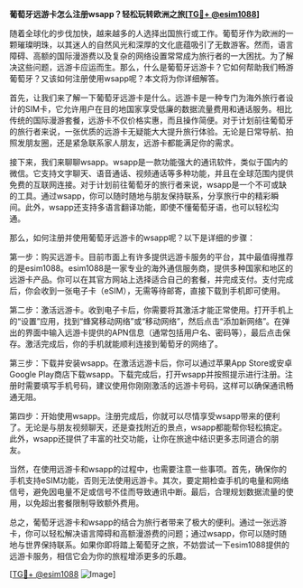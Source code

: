 **葡萄牙远游卡怎么注册wsapp？轻松玩转欧洲之旅[[TG💪+ @esim1088](https://t.me/s/esim1088)]**

随着全球化的步伐加快，越来越多的人选择出国旅行或工作。葡萄牙作为欧洲的一颗璀璨明珠，以其迷人的自然风光和深厚的文化底蕴吸引了无数游客。然而，语言障碍、高额的国际漫游费以及复杂的网络设置常常成为旅行者的一大困扰。为了解决这些问题，远游卡应运而生。那么，什么是葡萄牙远游卡？它如何帮助我们畅游葡萄牙？又该如何注册使用wsapp呢？本文将为你详细解答。

首先，让我们来了解一下葡萄牙远游卡是什么。远游卡是一种专门为海外旅行者设计的SIM卡，它允许用户在目的地国家享受低廉的数据流量费用和通话服务。相比传统的国际漫游套餐，远游卡不仅价格实惠，而且操作简便。对于计划前往葡萄牙的旅行者来说，一张优质的远游卡无疑能大大提升旅行体验。无论是日常导航、拍照发朋友圈，还是紧急联系家人朋友，远游卡都能满足你的需求。

接下来，我们来聊聊wsapp。wsapp是一款功能强大的通讯软件，类似于国内的微信。它支持文字聊天、语音通话、视频通话等多种功能，并且在全球范围内提供免费的互联网连接。对于计划前往葡萄牙的旅行者来说，wsapp是一个不可或缺的工具。通过wsapp，你可以随时随地与朋友保持联系，分享旅行中的精彩瞬间。此外，wsapp还支持多语言翻译功能，即使不懂葡萄牙语，也可以轻松沟通。

那么，如何注册并使用葡萄牙远游卡的wsapp呢？以下是详细的步骤：

第一步：购买远游卡。目前市面上有许多提供远游卡服务的平台，其中最值得推荐的是esim1088。esim1088是一家专业的海外通信服务商，提供多种国家和地区的远游卡产品。你可以在其官方网站上选择适合自己的套餐，并完成支付。支付完成后，你会收到一张电子卡（eSIM），无需等待邮寄，直接下载到手机即可使用。

第二步：激活远游卡。收到电子卡后，你需要将其激活才能正常使用。打开手机上的“设置”应用，找到“蜂窝移动网络”或“移动网络”，然后点击“添加新网络”。在弹出的界面中输入远游卡提供的APN信息（通常包括用户名、密码等），最后点击保存。激活完成后，你的手机就能顺利连接到葡萄牙的网络了。

第三步：下载并安装wsapp。在激活远游卡后，你可以通过苹果App Store或安卓Google Play商店下载wsapp。下载完成后，打开wsapp并按照提示进行注册。注册时需要填写手机号码，建议使用你刚刚激活的远游卡号码，这样可以确保通讯畅通无阻。

第四步：开始使用wsapp。注册完成后，你就可以尽情享受wsapp带来的便利了。无论是与朋友视频聊天，还是查找附近的景点，wsapp都能帮你轻松搞定。此外，wsapp还提供了丰富的社交功能，让你在旅途中结识更多志同道合的朋友。

当然，在使用远游卡和wsapp的过程中，也需要注意一些事项。首先，确保你的手机支持eSIM功能，否则无法使用远游卡。其次，要定期检查手机的电量和网络信号，避免因电量不足或信号不佳而导致通讯中断。最后，合理规划数据流量的使用，以免超出套餐限制导致额外费用。

总之，葡萄牙远游卡和wsapp的结合为旅行者带来了极大的便利。通过一张远游卡，你可以轻松解决语言障碍和高额漫游费的问题；通过wsapp，你可以随时随地与世界保持联系。如果你即将踏上葡萄牙之旅，不妨尝试一下esim1088提供的远游卡服务，相信它会为你的旅程增添更多的乐趣。

[[TG💪+ @esim1088](https://t.me/s/esim1088) ![Image](https://i.postimg.cc/4NQfJmqS/Snipaste-2025-05-13-00-14-12.png)]